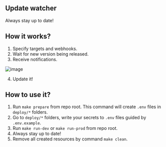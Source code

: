 ## Update watcher

Always stay up to date!

## How it works?

1. Specify targets and webhooks.
2. Wait for new version being released.
3. Receive notifications.

![image](https://github.com/tcaty/update-watcher/assets/79706809/2fb24ae8-0016-4da6-b5c5-809c0e771622)

4. Update it!

## How to use it?

1. Run `make prepare` from repo root. This command will create `.env` files in `deploy/*` folders.
2. Go to `deploy/*` folders, write your secrets to `.env` files guided by `.env.example`.
3. Run `make run-dev` or `make run-prod` from repo root.
4. Always stay up to date!
5. Remove all created resources by command `make clean`.
